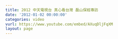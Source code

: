 ```yaml
---
title: 2012 中天電視台 真心看台灣 磊山保經專訪
date: '2012-01-02 00:00:00'
categories: video
vurl: https://www.youtube.com/embed/AXuqDljFqXM
layout: page
---
```


